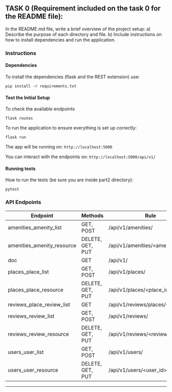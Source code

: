## TASK 0 (Requirement included on the task 0 for the README file):
In the README.md file, write a brief overview of the project setup:
a) Describe the purpose of each directory and file.
b) Include instructions on how to install dependencies and run the application.


### Instructions

#### Dependencies
To install the dependencies (flask and the REST extension) use:
```
pip install -r requirements.txt
```

#### Test the Initial Setup

To check the available endpoints
```
flask routes
```

To run the application to ensure everything is set up correctly:
```
flask run
```
The app will be running on: `http://localhost:5000`

You can interact with the endpoints on: `http://localhost:5000/api/v1/`

#### Running tests
How to run the tests (be sure you are inside part2 directory):
```
pytest
```


### API Endpoints

| Endpoint                    | Methods           | Rule                              |
|-----------------------------|-------------------|-----------------------------------|
| amenities_amenity_list      | GET, POST         | /api/v1/amenities/                |
| amenities_amenity_resource  | DELETE, GET, PUT  | /api/v1/amenities/<amenity_id>    |
| doc                         | GET               | /api/v1/                          |
| places_place_list           | GET, POST         | /api/v1/places/                   |
| places_place_resource       | DELETE, GET, PUT  | /api/v1/places/<place_id>         |
| reviews_place_review_list   | GET               | /api/v1/reviews/places/<place_id> |
| reviews_review_list         | GET, POST         | /api/v1/reviews/                  |
| reviews_review_resource     | DELETE, GET, PUT  | /api/v1/reviews/<review_id>       |
| users_user_list             | GET, POST         | /api/v1/users/                    |
| users_user_resource         | DELETE, GET, PUT  | /api/v1/users/<user_id>           |

--------------------------------------------------------------------------
